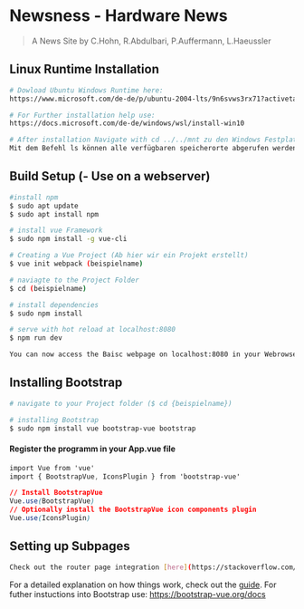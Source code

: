 # Newsness - Hardware News

> A News Site by C.Hohn, R.Abdulbari, P.Auffermann, L.Haeussler
## Linux Runtime Installation
``` bash
# Dowload Ubuntu Windows Runtime here:
https://www.microsoft.com/de-de/p/ubuntu-2004-lts/9n6svws3rx71?activetab=pivot:overviewtab

# For Further installation help use:
https://docs.microsoft.com/de-de/windows/wsl/install-win10

# After installation Navigate with cd ../../mnt zu den Windows Festplatten. 
Mit dem Befehl ls können alle verfügbaren speicherorte abgerufen werden.
```


## Build Setup (- Use on a webserver)

``` bash
#install npm
$ sudo apt update
$ sudo apt install npm

# install vue Framework
$ sudo npm install -g vue-cli

# Creating a Vue Project (Ab hier wir ein Projekt erstellt)
$ vue init webpack (beispielname)

# naviagte to the Project Folder
$ cd (beispielname)

# install dependencies
$ sudo npm install

# serve with hot reload at localhost:8080
$ npm run dev

You can now access the Baisc webpage on localhost:8080 in your Webrowser
```
## Installing Bootstrap 

```bash
# navigate to your Project folder ($ cd {beispielname})

# installing Bootstrap
$ sudo npm install vue bootstrap-vue bootstrap
```
#### Register the programm in your App.vue file
```css
import Vue from 'vue'
import { BootstrapVue, IconsPlugin } from 'bootstrap-vue'

// Install BootstrapVue
Vue.use(BootstrapVue)
// Optionally install the BootstrapVue icon components plugin
Vue.use(IconsPlugin)
```
## Setting up Subpages
```bash
Check out the router page integration [here](https://stackoverflow.com/questions/54923395/set-up-router-for-subpages-in-vue-js)!
```

For a detailed explanation on how things work, check out the [guide](https://medium.com/codingthesmartway-com-blog/vue-js-2-quickstart-tutorial-2017-246195cfbdd2).
For futher instuctions into Bootstrap use: https://bootstrap-vue.org/docs
